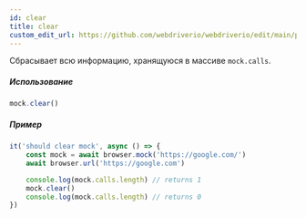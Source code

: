 ```yaml
---
id: clear
title: clear
custom_edit_url: https://github.com/webdriverio/webdriverio/edit/main/packages/webdriverio/src/commands/mock/clear.ts
---
```


Сбрасывает всю информацию, хранящуюся в массиве `mock.calls`.

##### Использование

```js
mock.clear()
```

##### Пример

```js title="clear.js"
it('should clear mock', async () => {
    const mock = await browser.mock('https://google.com/')
    await browser.url('https://google.com')

    console.log(mock.calls.length) // returns 1
    mock.clear()
    console.log(mock.calls.length) // returns 0
})
```